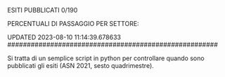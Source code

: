 ESITI PUBBLICATI 0/190 

PERCENTUALI DI PASSAGGIO PER SETTORE:

UPDATED 2023-08-10 11:14:39.678633
###################################################### 

Si tratta di un semplice script in python per controllare quando sono pubblicati gli esiti (ASN 2021, sesto quadrimestre).

